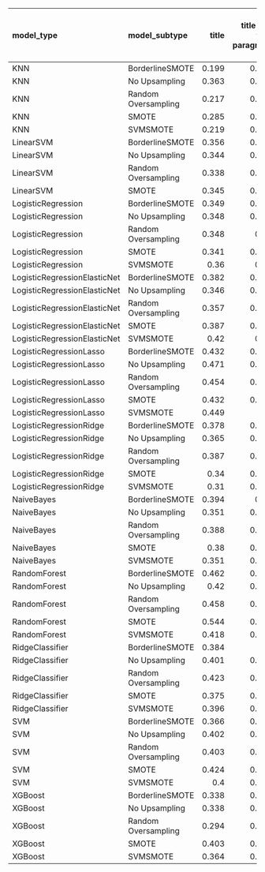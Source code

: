 | model_type                   | model_subtype       |   title |   title and first paragraph |   title and 5 sentences | title and 10 sentences   |   title and first sentence each paragraph |   raw text |
|:-----------------------------|:--------------------|--------:|----------------------------:|------------------------:|:-------------------------|------------------------------------------:|-----------:|
| KNN                          | BorderlineSMOTE     |   0.199 |                       0.229 |                   0.118 | 0.410                    |                                     0.367 |      0.425 |
| KNN                          | No Upsampling       |   0.363 |                       0.319 |                   0.281 | 0.482                    |                                     0.272 |      0.523 |
| KNN                          | Random Oversampling |   0.217 |                       0.319 |                   0.118 | 0.527                    |                                     0.378 |      0.468 |
| KNN                          | SMOTE               |   0.285 |                       0.229 |                   0.118 | 0.514                    |                                     0.272 |      0.434 |
| KNN                          | SVMSMOTE            |   0.219 |                       0.454 |                   0.118 | 0.432                    |                                     0.469 |      0.523 |
| LinearSVM                    | BorderlineSMOTE     |   0.356 |                       0.495 |                   0.408 | 0.472                    |                                     0.42  |      0.505 |
| LinearSVM                    | No Upsampling       |   0.344 |                       0.482 |                   0.39  | 0.437                    |                                     0.379 |      0.5   |
| LinearSVM                    | Random Oversampling |   0.338 |                       0.508 |                   0.371 | 0.437                    |                                     0.403 |      0.508 |
| LinearSVM                    | SMOTE               |   0.345 |                       0.546 |                   0.433 | 0.493                    |                                     0.426 |      0.399 |
| LogisticRegression           | BorderlineSMOTE     |   0.349 |                       0.478 |                   0.376 | 0.450                    |                                     0.369 |      0.525 |
| LogisticRegression           | No Upsampling       |   0.348 |                       0.436 |                   0.385 | 0.409                    |                                     0.429 |      0.457 |
| LogisticRegression           | Random Oversampling |   0.348 |                       0.43  |                   0.395 | 0.413                    |                                     0.438 |      0.437 |
| LogisticRegression           | SMOTE               |   0.341 |                       0.389 |                   0.39  | 0.384                    |                                     0.433 |      0.427 |
| LogisticRegression           | SVMSMOTE            |   0.36  |                       0.41  |                   0.382 | 0.414                    |                                     0.387 |      0.496 |
| LogisticRegressionElasticNet | BorderlineSMOTE     |   0.382 |                       0.467 |                   0.354 | 0.478                    |                                     0.388 |      0.505 |
| LogisticRegressionElasticNet | No Upsampling       |   0.346 |                       0.449 |                   0.421 | 0.403                    |                                     0.436 |      0.451 |
| LogisticRegressionElasticNet | Random Oversampling |   0.357 |                       0.442 |                   0.417 | 0.413                    |                                     0.44  |      0.464 |
| LogisticRegressionElasticNet | SMOTE               |   0.387 |                       0.442 |                   0.401 | 0.381                    |                                     0.493 |      0.477 |
| LogisticRegressionElasticNet | SVMSMOTE            |   0.42  |                       0.45  |                   0.425 | 0.387                    |                                     0.463 |      0.418 |
| LogisticRegressionLasso      | BorderlineSMOTE     |   0.432 |                       0.528 |                   0.443 | 0.404                    |                                     0.481 |      0.447 |
| LogisticRegressionLasso      | No Upsampling       |   0.471 |                       0.542 |                   0.529 | 0.415                    |                                     0.402 |      0.393 |
| LogisticRegressionLasso      | Random Oversampling |   0.454 |                       0.524 |                   0.469 | 0.426                    |                                     0.426 |      0.371 |
| LogisticRegressionLasso      | SMOTE               |   0.432 |                       0.501 |                   0.448 | 0.486                    |                                     0.5   |      0.44  |
| LogisticRegressionLasso      | SVMSMOTE            |   0.449 |                       0.5   |                   0.516 | 0.418                    |                                     0.438 |      0.552 |
| LogisticRegressionRidge      | BorderlineSMOTE     |   0.378 |                       0.453 |                   0.379 | 0.468                    |                                     0.422 |      0.407 |
| LogisticRegressionRidge      | No Upsampling       |   0.365 |                       0.496 |                   0.417 | 0.505                    |                                     0.434 |      0.488 |
| LogisticRegressionRidge      | Random Oversampling |   0.387 |                       0.506 |                   0.438 | 0.439                    |                                     0.46  |      0.508 |
| LogisticRegressionRidge      | SMOTE               |   0.34  |                       0.526 |                   0.408 | 0.481                    |                                     0.421 |      0.53  |
| LogisticRegressionRidge      | SVMSMOTE            |   0.31  |                       0.518 |                   0.435 | 0.382                    |                                     0.359 |      0.56  |
| NaiveBayes                   | BorderlineSMOTE     |   0.394 |                       0.43  |                   0.444 | 0.441                    |                                     0.464 |      0.485 |
| NaiveBayes                   | No Upsampling       |   0.351 |                       0.426 |                   0.423 | 0.418                    |                                     0.414 |      0.478 |
| NaiveBayes                   | Random Oversampling |   0.388 |                       0.431 |                   0.418 | 0.421                    |                                     0.391 |      0.479 |
| NaiveBayes                   | SMOTE               |   0.38  |                       0.482 |                   0.427 | 0.423                    |                                     0.535 |      0.482 |
| NaiveBayes                   | SVMSMOTE            |   0.351 |                       0.468 |                   0.423 | 0.426                    |                                     0.433 |      0.393 |
| RandomForest                 | BorderlineSMOTE     |   0.462 |                       0.417 |                   0.46  | 0.405                    |                                     0.402 |      0.502 |
| RandomForest                 | No Upsampling       |   0.42  |                       0.459 |                   0.357 | 0.386                    |                                     0.437 |      0.529 |
| RandomForest                 | Random Oversampling |   0.458 |                       0.547 |                   0.427 | 0.541                    |                                     0.434 |      0.43  |
| RandomForest                 | SMOTE               |   0.544 |                       0.409 |                   0.406 | 0.449                    |                                     0.403 |      0.427 |
| RandomForest                 | SVMSMOTE            |   0.418 |                       0.435 |                   0.485 | 0.350                    |                                     0.358 |      0.539 |
| RidgeClassifier              | BorderlineSMOTE     |   0.384 |                       0.5   |                   0.425 | 0.434                    |                                     0.382 |      0.407 |
| RidgeClassifier              | No Upsampling       |   0.401 |                       0.502 |                   0.417 | 0.407                    |                                     0.403 |      0.398 |
| RidgeClassifier              | Random Oversampling |   0.423 |                       0.463 |                   0.473 | 0.463                    |                                     0.403 |      0.416 |
| RidgeClassifier              | SMOTE               |   0.375 |                       0.407 |                   0.458 | 0.407                    |                                     0.38  |      0.412 |
| RidgeClassifier              | SVMSMOTE            |   0.396 |                       0.432 |                   0.402 | 0.344                    |                                     0.39  |      0.418 |
| SVM                          | BorderlineSMOTE     |   0.366 |                       0.414 |                   0.412 | 0.573                    |                                     0.406 |      0.544 |
| SVM                          | No Upsampling       |   0.402 |                       0.419 |                   0.481 | 0.510                    |                                     0.431 |      0.41  |
| SVM                          | Random Oversampling |   0.403 |                       0.522 |                   0.489 | 0.538                    |                                     0.34  |      0.537 |
| SVM                          | SMOTE               |   0.424 |                       0.448 |                   0.477 | **0.609**                |                                     0.401 |      0.416 |
| SVM                          | SVMSMOTE            |   0.4   |                       0.419 |                   0.439 | 0.523                    |                                     0.455 |      0.476 |
| XGBoost                      | BorderlineSMOTE     |   0.338 |                       0.359 |                   0.398 | 0.413                    |                                     0.349 |      0.52  |
| XGBoost                      | No Upsampling       |   0.338 |                       0.427 |                   0.459 | 0.342                    |                                     0.491 |      0.425 |
| XGBoost                      | Random Oversampling |   0.294 |                       0.351 |                   0.403 | 0.337                    |                                     0.431 |      0.456 |
| XGBoost                      | SMOTE               |   0.403 |                       0.415 |                   0.449 | 0.396                    |                                     0.364 |      0.481 |
| XGBoost                      | SVMSMOTE            |   0.364 |                       0.361 |                   0.413 | 0.387                    |                                     0.422 |      0.495 |